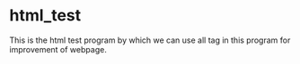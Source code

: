 # html_test
This is the html test program by which we can use all tag in this program for improvement of webpage.
